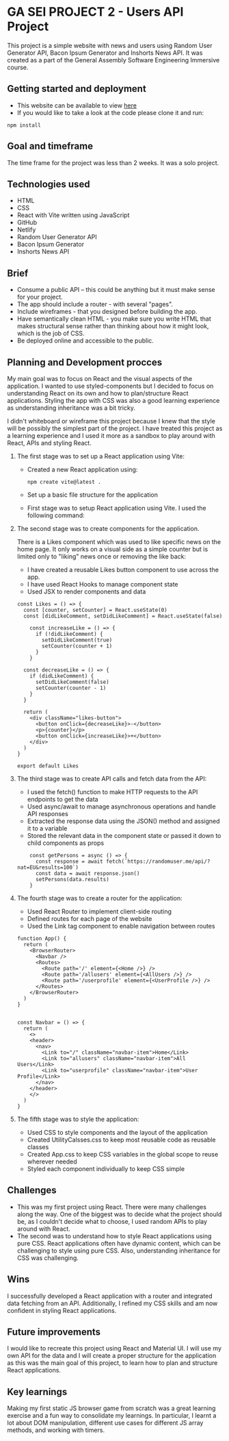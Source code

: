 
# GA SEI PROJECT 2 - Users API Project

This project is a simple website with news and users using Random User Generator API, Bacon Ipsum Generator and Inshorts News API. It was created as a part of the General Assembly Software Engineering Immersive course.

## Getting started and deployment

- This website can be available to view [here](<https://heroic-licorice-b00822.netlify.app/>)
- If you would like to take a look at the code please clone it and run:

```console
npm install
```

## Goal and timeframe

The time frame for the project was less than 2 weeks. It was a solo project.

## Technologies used

- HTML
- CSS
- React with Vite written using JavaScript
- GitHub
- Netlify
- Random User Generator API
- Bacon Ipsum Generator
- Inshorts News API

## Brief

- Consume a public API – this could be anything but it must make sense for your project.
- The app should include a router - with several "pages".
- Include wireframes - that you designed before building the app.
- Have semantically clean HTML - you make sure you write HTML that makes structural sense rather than thinking about how it might look, which is the job of CSS.
- Be deployed online and accessible to the public.

## Planning and Development procces

My main goal was to focus on React and the visual aspects of the application. I wanted to use styled-components but I decided to focus on understanding React on its own and how to plan/structure React applications. Styling the app with CSS was also a good learning experience as understanding inheritance was a bit tricky.

I didn't whiteboard or wireframe this project because I knew that the style will be possibly the simplest part of the project. I have treated this project as a learning experience and I used it more as a sandbox to play around with React, APIs and styling React.

1. The first stage was to set up a React application using Vite:

    - Created a new React application using:

      ```console
      npm create vite@latest .
      ```

    - Set up a basic file structure for the application

    - First stage was to setup React application using Vite. I used the following command:

2. The second stage was to create components for the application.

    There is a Likes component which was used to like specific news on the home page. It only works on a visual side as a simple counter but is limited only to "liking" news once or removing the like back:

      - I have created a reusable Likes button component to use across the app.
      - I have used React Hooks to manage component state
      - Used JSX to render components and data

    ```JS
    const Likes = () => {
      const [counter, setCounter] = React.useState(0)
      const [didLikeComment, setDidLikeComment] = React.useState(false)

        const increaseLike = () => {
          if (!didLikeComment) {
            setDidLikeComment(true)
            setCounter(counter + 1)
          }
        }
      
      const decreaseLike = () => {
        if (didLikeComment) {
          setDidLikeComment(false)
          setCounter(counter - 1)
        }
      }
      
      return (
        <div className="likes-button">
          <button onClick={decreaseLike}>-</button>
          <p>{counter}</p>
          <button onClick={increaseLike}>+</button>
        </div>
      )
    }

    export default Likes
    ```

3. The third stage was to create API calls and fetch data from the API:

    - I used the fetch() function to make HTTP requests to the API endpoints to get the data
    - Used async/await to manage asynchronous operations and handle API responses
    - Extracted the response data using the JSON() method and assigned it to a variable
    - Stored the relevant data in the component state or passed it down to child components as props

    ```JS
        const getPersons = async () => {
          const response = await fetch(`https://randomuser.me/api/?nat=EU&results=100`)
          const data = await response.json()
          setPersons(data.results)
        }
    ```

4. The fourth stage was to create a router for the application:

    - Used React Router to implement client-side routing
    - Defined routes for each page of the website
    - Used the Link tag component to enable navigation between routes

    ```JS
    function App() {
      return (
        <BrowserRouter>
          <Navbar />
          <Routes>
            <Route path='/' element={<Home />} />
            <Route path='/allusers' element={<AllUsers />} />
            <Route path='/userprofile' element={<UserProfile />} />
          </Routes>
        </BrowserRouter>
      )
    }


    const Navbar = () => {
      return (
        <>
        <header>
          <nav>
            <Link to="/" className="navbar-item">Home</Link>
            <Link to="allusers" className="navbar-item">All Users</Link>
            <Link to="userprofile" className="navbar-item">User Profile</Link>
          </nav>
        </header>
        </>
      )
    }
    ```

5. The fifth stage was to style the application:

    - Used CSS to style components and the layout of the application
    - Created UtilityCalsses.css to keep most reusable code as reusable classes
    - Created App.css to keep CSS variables in the global scope to reuse wherever needed
    - Styled each component individually to keep CSS simple

## Challenges

- This was my first project using React. There were many challenges along the way. One of the biggest was to decide what the project should be, as I couldn't decide what to choose, I used random APIs to play around with React.
- The second was to understand how to style React applications using pure CSS. React applications often have dynamic content, which can be challenging to style using pure CSS. Also, understanding inheritance for CSS was challenging.

## Wins

I successfully developed a React application with a router and integrated data fetching from an API. Additionally, I refined my CSS skills and am now confident in styling React applications.

## Future improvements

I would like to recreate this project using React and Material UI. I will use my own API for the data and I will create a proper structure for the application as this was the main goal of this project, to learn how to plan and structure React applications.

## Key learnings

Making my first static JS browser game from scratch was a great learning exercise and a fun way to consolidate my learnings. In particular, I learnt a lot about DOM manipulation, different use cases for different JS array methods, and working with timers.
